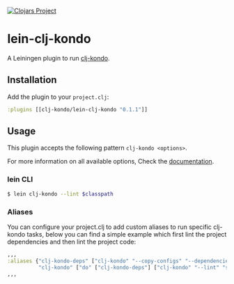 [![Clojars Project](https://img.shields.io/clojars/v/com.github.clj-kondo/lein-clj-kondo.svg)](https://clojars.org/com.github.clj-kondo/lein-clj-kondo)

# lein-clj-kondo

A Leiningen plugin to run [clj-kondo](https://github.com/clj-kondo/clj-kondo).

## Installation

Add the plugin to your `project.clj`:

```clojure
:plugins [[clj-kondo/lein-clj-kondo "0.1.1"]]
```

## Usage

This plugin accepts the following pattern `clj-kondo <options>`.

For more information on all available options, Check the [documentation](https://github.com/clj-kondo/clj-kondo/blob/master/doc/config.md).

### lein CLI

``` bash
$ lein clj-kondo --lint $classpath
```

### Aliases

You can configure your project.clj to add custom aliases to run specific clj-kondo tasks, below you can find a simple example which first lint the project dependencies and then lint the project code:

```clojure
,,,
:aliases {"clj-kondo-deps" ["clj-kondo" "--copy-configs" "--dependencies" "--lint" "$classpath"]
          "clj-kondo" ["do" ["clj-kondo-deps"] ["clj-kondo" "--lint" "src" "test"]]}
,,,
```

